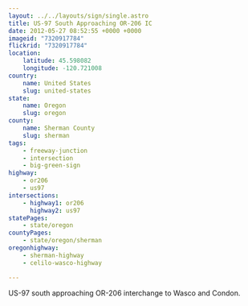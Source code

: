```yaml
---
layout: ../../layouts/sign/single.astro
title: US-97 South Approaching OR-206 IC
date: 2012-05-27 08:52:55 +0000 +0000
imageid: "7320917784"
flickrid: "7320917784"
location:
    latitude: 45.598082
    longitude: -120.721008
country:
    name: United States
    slug: united-states
state:
    name: Oregon
    slug: oregon
county:
    name: Sherman County
    slug: sherman
tags:
    - freeway-junction
    - intersection
    - big-green-sign
highway:
    - or206
    - us97
intersections:
    - highway1: or206
      highway2: us97
statePages:
    - state/oregon
countyPages:
    - state/oregon/sherman
oregonhighway:
    - sherman-highway
    - celilo-wasco-highway

---
```

US-97 south approaching OR-206 interchange to Wasco and Condon.